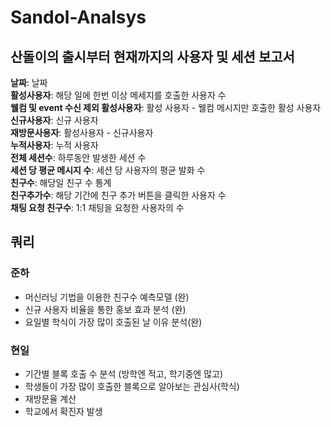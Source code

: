 ﻿# Sandol-Analsys

## 산돌이의 출시부터 현재까지의 사용자 및 세션 보고서

**날짜**: 날짜<br>
**활성사용자**: 해당 일에 한번 이상 메세지를 호출한 사용자 수<br>
**웰컴 및 event 수신 제외 활성사용자**: 활성 사용자 - 웰컴 메시지만 호출한 활성 사용자<br>
**신규사용자**: 신규 사용자<br>
**재방문사용자**: 활성사용자 - 신규사용자<br>
**누적사용자**: 누적 사용자<br>
**전체 세션수**: 하루동안 발생한 세션 수<br>
**세션 당 평균 메시지 수**: 세션 당 사용자의 평균 발화 수<br>
**친구수**: 해당일 친구 수 통계<br>
**친구추가수**: 해당 기간에 친구 추가 버튼을 클릭한 사용자 수<br>
**채팅 요청 친구수**: 1:1 채팅을 요청한 사용자의 수<br>

## 쿼리

### 준하
- 머신러닝 기법을 이용한 친구수 예측모델 (완)
- 신규 사용자 비율을 통한 홍보 효과 분석 (완)
- 요일별 학식이 가장 많이 호출된 날 이유 분석(완)
### 현일
- 기간별 블록 호출 수 분석 (방학엔 적고, 학기중엔 많고)
- 학생들이 가장 많이 호출한 블록으로 알아보는 관심사(학식)
- 재방문율 계산
- 학교에서 확진자 발생
